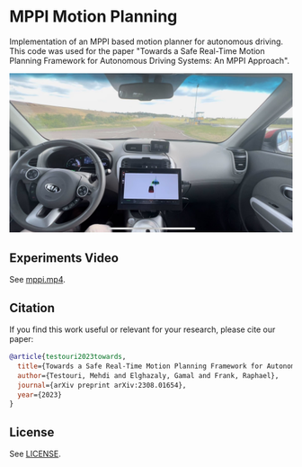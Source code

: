 # MPPI Motion Planning

Implementation of an MPPI based motion planner for autonomous driving. This code was used for the paper "Towards a Safe Real-Time Motion Planning Framework for Autonomous Driving Systems: An MPPI Approach".

<img src="./mppi.jpg" width="520"/>

## Experiments Video
See [mppi.mp4](./mppi.mp4).

## Citation
If you find this work useful or relevant for your research, please cite our paper:
```bibtex
@article{testouri2023towards,
  title={Towards a Safe Real-Time Motion Planning Framework for Autonomous Driving Systems: An MPPI Approach},
  author={Testouri, Mehdi and Elghazaly, Gamal and Frank, Raphael},
  journal={arXiv preprint arXiv:2308.01654},
  year={2023}
}
```

## License
See [LICENSE](./LICENSE.txt).
